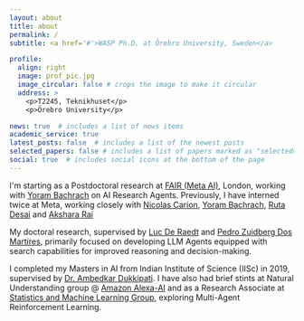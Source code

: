 ```yaml
---
layout: about
title: about
permalink: /
subtitle: <a href='#'>WASP Ph.D. at Örebro University, Sweden</a>

profile:
  align: right
  image: prof_pic.jpg
  image_circular: false # crops the image to make it circular
  address: >
    <p>T2245, Teknikhuset</p>
    <p>Örebro University</p>

news: true  # includes a list of news items
academic_service: true
latest_posts: false  # includes a list of the newest posts
selected_papers: false # includes a list of papers marked as "selected={true}"
social: true  # includes social icons at the bottom of the page
---
```


[//]: # (I am a fourth-year Ph.D. student though [Wallenberg AI, Autonomous Systems and Software Program &#40;WASP&#41;]&#40;https://wasp-sweden.org/&#41; graduate school, supervised by [Luc De Raedt]&#40;https://wms.cs.kuleuven.be/people/lucderaedt&#41; and [Pedro Zuidberg Dos Martires]&#40;https://pedrozudo.github.io/&#41;.)

[//]: # (Last fall, I interned at [FAIR &#40;Meta AI&#41;]&#40;https://ai.meta.com/research/&#41;, London with [Nicolas Carion]&#40;https://www.nicolascarion.com/&#41; working on VLMs and [Yoram Bachrach]&#40;https://sites.google.com/view/yoram-bachrach&#41; on Agentic systems. In Fall 2022, I also interned at [Meta Reality Labs]&#40;https://about.meta.com/realitylabs/&#41;, Seattle under [Ruta Desai]&#40;https://rutadesai.github.io/&#41; and [Akshara Rai]&#40;https://ai.meta.com/people/423502423531745/akshara-rai/&#41;.)

I'm starting as a Postdoctoral research at [FAIR (Meta AI)](https://ai.meta.com/research/), London, working with [Yoram Bachrach](https://sites.google.com/view/yoram-bachrach) on AI Research Agents. Previously, I have interned twice at Meta, working closely with [Nicolas Carion](https://www.nicolascarion.com/), [Yoram Bachrach](https://sites.google.com/view/yoram-bachrach), [Ruta Desai](https://rutadesai.github.io/) and [Akshara Rai](https://ai.meta.com/people/423502423531745/akshara-rai/)

My doctoral research, supervised by [Luc De Raedt](https://wms.cs.kuleuven.be/people/lucderaedt) and [Pedro Zuidberg Dos Martires](https://pedrozudo.github.io/), primarily focused on developing LLM Agents equipped with search capabilities for improved reasoning and decision-making.

I completed my Masters in AI from Indian Institute of Science (IISc) in 2019, supervised by [Dr. Ambedkar Dukkipati](https://www.csa.iisc.ac.in/~ambedkar/). I have also had brief stints at Natural Understanding group @ [Amazon Alexa-AI](https://developer.amazon.com/en-US/alexa) and as a Research Associate at [Statistics and Machine Learning Group](https://sml.csa.iisc.ac.in/), exploring Multi-Agent Reinforcement Learning.